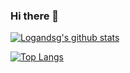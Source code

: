 ### Hi there 👋

<!--
**logandsg/logandsg** is a ✨ _special_ ✨ repository because its `README.md` (this file) appears on your GitHub profile.

Here are some ideas to get you started:

- 🔭 I’m currently working on ...
- 🌱 I’m currently learning ...
- 👯 I’m looking to collaborate on ...
- 🤔 I’m looking for help with ...
- 💬 Ask me about ...
- 📫 How to reach me: ...
- 😄 Pronouns: ...
- ⚡ Fun fact: ...
-->
[![Logandsg's github stats](https://github-readme-stats.vercel.app/api?username=logandsg&count_private=true&show_icons=true&theme=onedark&hide_rank=false)](https://github.com/logandsg/github-readme-stats)

[![Top Langs](https://github-readme-stats.vercel.app/api/top-langs/?username=logandsg&layout=compact&langs_count=8)](https://github.com/logandsg/github-readme-stats)

<!--[![Logandsg's wakatime stats](https://github-readme-stats.vercel.app/api/wakatime?username=logandsg)](https://github.com/logandsg/github-readme-stats)-->

